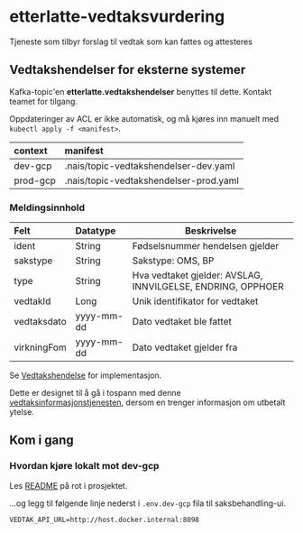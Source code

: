 # etterlatte-vedtaksvurdering

Tjeneste som tilbyr forslag til vedtak som kan fattes og attesteres


## Vedtakshendelser for eksterne systemer

Kafka-topic'en **etterlatte.vedtakshendelser** benyttes til dette. Kontakt teamet for tilgang.

Oppdateringer av ACL er ikke automatisk, og må kjøres inn manuelt med `kubectl apply -f <manifest>`.

| context  | manifest                                |
|:---------|:----------------------------------------|
| dev-gcp  | .nais/topic-vedtakshendelser-dev.yaml   |
| prod-gcp | .nais/topic-vedtakshendelser-prod.yaml  |

### Meldingsinnhold

| Felt        | Datatype   | Beskrivelse                                                 |
|:------------|:-----------|-------------------------------------------------------------|
| ident       | String     | Fødselsnummer hendelsen gjelder                             |
| sakstype    | String     | Sakstype: OMS, BP                                           |
| type        | String     | Hva vedtaket gjelder: AVSLAG, INNVILGELSE, ENDRING, OPPHOER |
| vedtakId    | Long       | Unik identifikator for vedtaket                             |
| vedtaksdato | yyyy-mm-dd | Dato vedtaket ble fattet                                    |
| virkningFom | yyyy-mm-dd | Dato vedtaket gjelder fra                                   |

Se [Vedtakshendelse](./src/main/kotlin/no/nav/etterlatte/vedtaksvurdering/outbox/OutboxService.kt) for implementasjon.

Dette er designet til å gå i tospann med denne [vedtaksinformasjonstjenesten](../etterlatte-samordning-vedtak/README.md), dersom en trenger informasjon om utbetalt ytelse.

## Kom i gang

### Hvordan kjøre lokalt mot dev-gcp

Les [README](../../README.md) på rot i prosjektet.

...og legg til følgende linje nederst i `.env.dev-gcp` fila til saksbehandling-ui.

```
VEDTAK_API_URL=http://host.docker.internal:8098
```
